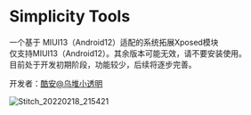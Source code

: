 # Simplicity Tools
一个基于 MIUI13（Android12）适配的系统拓展Xposed模块  
仅支持MIUI13（Android12）。其余版本可能无效，请不要安装使用。  
目前处于开发初期阶段，功能较少，后续将逐步完善。  

开发者：[酷安@乌堆小透明](http://www.coolapk.com/u/883441)

![Stitch_20220218_215421](https://user-images.githubusercontent.com/32336368/154695675-3782bdd0-1b9a-49ec-b7bf-9309de2c07a6.png)
